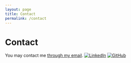 ```yaml
---
layout: page
title: Contact
permalink: /contact
---
```


# Contact

You may contact me [through my email](mailto:jeffreylckang@gmail.com). 
[![LinkedIn](https://img.shields.io/badge/LinkedIn-blue?logo=linkedin&logoColor=white)](https://www.linkedin.com/in/jeffreylckang/)
[![GitHub](https://img.shields.io/badge/GitHub-black?logo=github&logoColor=white)](https://github.com/jeffreylckang)

